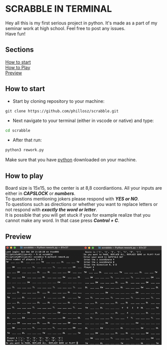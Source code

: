 <p align="center">
  <h1>SCRABBLE IN TERMINAL</h1>
</p>

Hey all this is my first serious project in python. It's made as a part of my seminar work at high school. Feel free to post any issues.  
Have fun!



## Sections
[How to start](#how-to-start)  
[How to Play](#how-to-play)  
[Preview](#preview)

## How to start

- Start by cloning repository to your machine:
```git 
git clone https://github.com/phillosz/scrabble.git
```
- Next navigate to your terminal (either in vscode or native) and type:
```bash
cd scrabble
```
- After that run:
```bash
python3 rework.py
```

Make sure that you have [python](https://www.python.org/downloads/) downloaded on your machine.

## How to play

Board size is 15x15, so the center is at 8,8 coordiantions. All your inputs are either in ***CAPSLOCK*** or ***numbers***.   
To questions mentioning jokers please respond with ***YES or NO***.  
To questions such as directions or whether you want to replace letters or not respond with ***exactly the word or letter***.  
It is possible that you will get stuck if you for example realize that you cannot make any word. In that case press ***Control + C***.  

## Preview
<div style="display: flex;">
  <img src="img/preview_start.png" alt="Error, load failed" style="width: 49%;">
  <img src="img/preview_written.png" alt="Error, load failed" style="width: 49%;">
</div>

